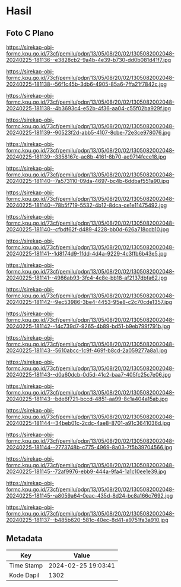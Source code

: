 # Hasil

## Foto C Plano

https://sirekap-obj-formc.kpu.go.id/73cf/pemilu/pdpr/13/05/08/20/02/1305082002048-20240225-181136--e3828cb2-9a4b-4e39-b730-dd0b081d41f7.jpg

https://sirekap-obj-formc.kpu.go.id/73cf/pemilu/pdpr/13/05/08/20/02/1305082002048-20240225-181138--56f1c45b-3db6-4905-85a6-7ffa21f7842c.jpg

https://sirekap-obj-formc.kpu.go.id/73cf/pemilu/pdpr/13/05/08/20/02/1305082002048-20240225-181138--4b3693c4-e52b-4f36-aa04-c55f02ba929f.jpg

https://sirekap-obj-formc.kpu.go.id/73cf/pemilu/pdpr/13/05/08/20/02/1305082002048-20240225-181139--90523f2d-abb5-4107-8cbe-72e3ce978076.jpg

https://sirekap-obj-formc.kpu.go.id/73cf/pemilu/pdpr/13/05/08/20/02/1305082002048-20240225-181139--3358167c-ac8b-4161-8b70-ae9714fece18.jpg

https://sirekap-obj-formc.kpu.go.id/73cf/pemilu/pdpr/13/05/08/20/02/1305082002048-20240225-181140--7a573110-09da-4697-bc4b-6ddbaf551a90.jpg

https://sirekap-obj-formc.kpu.go.id/73cf/pemilu/pdpr/13/05/08/20/02/1305082002048-20240225-181140--78b5f719-5532-4b12-8dca-ce1e11475492.jpg

https://sirekap-obj-formc.kpu.go.id/73cf/pemilu/pdpr/13/05/08/20/02/1305082002048-20240225-181140--cfbdf62f-d489-4228-bb0d-626a718ccb10.jpg

https://sirekap-obj-formc.kpu.go.id/73cf/pemilu/pdpr/13/05/08/20/02/1305082002048-20240225-181141--1d8174d9-1fdd-4d4a-9229-4c3ffb6b43e5.jpg

https://sirekap-obj-formc.kpu.go.id/73cf/pemilu/pdpr/13/05/08/20/02/1305082002048-20240225-181141--4986ab93-3fc4-4c8e-bb18-af2137dbfa62.jpg

https://sirekap-obj-formc.kpu.go.id/73cf/pemilu/pdpr/13/05/08/20/02/1305082002048-20240225-181142--9ec53986-3be4-4453-95e8-c2c70cde1357.jpg

https://sirekap-obj-formc.kpu.go.id/73cf/pemilu/pdpr/13/05/08/20/02/1305082002048-20240225-181142--14c739d7-9265-4b89-bd51-b9eb799f791b.jpg

https://sirekap-obj-formc.kpu.go.id/73cf/pemilu/pdpr/13/05/08/20/02/1305082002048-20240225-181143--5610abcc-1c9f-469f-b8cd-2a059277a8a1.jpg

https://sirekap-obj-formc.kpu.go.id/73cf/pemilu/pdpr/13/05/08/20/02/1305082002048-20240225-181143--d0a60dcb-0d5d-41c2-baa7-405fc25c7e06.jpg

https://sirekap-obj-formc.kpu.go.id/73cf/pemilu/pdpr/13/05/08/20/02/1305082002048-20240225-181143--bde6f721-bccd-4851-aa99-8c1a404a15ab.jpg

https://sirekap-obj-formc.kpu.go.id/73cf/pemilu/pdpr/13/05/08/20/02/1305082002048-20240225-181144--34beb01c-2cdc-4ae8-8701-a91c3641036d.jpg

https://sirekap-obj-formc.kpu.go.id/73cf/pemilu/pdpr/13/05/08/20/02/1305082002048-20240225-181144--2773748b-c775-4969-8a03-7f5b39704566.jpg

https://sirekap-obj-formc.kpu.go.id/73cf/pemilu/pdpr/13/05/08/20/02/1305082002048-20240225-181145--72af9976-ebb9-444a-9fa4-1a1c10ee1e39.jpg

https://sirekap-obj-formc.kpu.go.id/73cf/pemilu/pdpr/13/05/08/20/02/1305082002048-20240225-181145--a8059a64-0eac-435d-8d24-bc8a166c7692.jpg

https://sirekap-obj-formc.kpu.go.id/73cf/pemilu/pdpr/13/05/08/20/02/1305082002048-20240225-181137--b485b620-581c-40ec-8d41-a9751fa3a910.jpg


## Metadata

| Key        | Value               |
| ---------- | ------------------- |
| Time Stamp | 2024-02-25 19:03:41 |
| Kode Dapil | 1302                |



